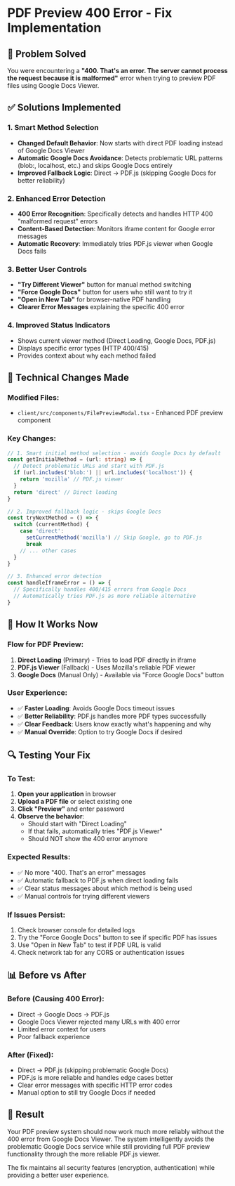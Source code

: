 # PDF Preview 400 Error - Fix Implementation

## 🎯 Problem Solved
You were encountering a **"400. That's an error. The server cannot process the request because it is malformed"** error when trying to preview PDF files using Google Docs Viewer.

## ✅ Solutions Implemented

### 1. **Smart Method Selection**
- **Changed Default Behavior**: Now starts with direct PDF loading instead of Google Docs Viewer
- **Automatic Google Docs Avoidance**: Detects problematic URL patterns (blob:, localhost, etc.) and skips Google Docs entirely
- **Improved Fallback Logic**: Direct → PDF.js (skipping Google Docs for better reliability)

### 2. **Enhanced Error Detection**
- **400 Error Recognition**: Specifically detects and handles HTTP 400 "malformed request" errors
- **Content-Based Detection**: Monitors iframe content for Google error messages
- **Automatic Recovery**: Immediately tries PDF.js viewer when Google Docs fails

### 3. **Better User Controls**
- **"Try Different Viewer"** button for manual method switching
- **"Force Google Docs"** button for users who still want to try it
- **"Open in New Tab"** for browser-native PDF handling
- **Clearer Error Messages** explaining the specific 400 error

### 4. **Improved Status Indicators**
- Shows current viewer method (Direct Loading, Google Docs, PDF.js)
- Displays specific error types (HTTP 400/415)
- Provides context about why each method failed

## 🔧 Technical Changes Made

### Modified Files:
- `client/src/components/FilePreviewModal.tsx` - Enhanced PDF preview component

### Key Changes:
```typescript
// 1. Smart initial method selection - avoids Google Docs by default
const getInitialMethod = (url: string) => {
  // Detect problematic URLs and start with PDF.js
  if (url.includes('blob:') || url.includes('localhost')) {
    return 'mozilla' // PDF.js viewer
  }
  return 'direct' // Direct loading
}

// 2. Improved fallback logic - skips Google Docs
const tryNextMethod = () => {
  switch (currentMethod) {
    case 'direct':
      setCurrentMethod('mozilla') // Skip Google, go to PDF.js
      break
    // ... other cases
  }
}

// 3. Enhanced error detection
const handleIframeError = () => {
  // Specifically handles 400/415 errors from Google Docs
  // Automatically tries PDF.js as more reliable alternative
}
```

## 🚀 How It Works Now

### Flow for PDF Preview:
1. **Direct Loading** (Primary) - Tries to load PDF directly in iframe
2. **PDF.js Viewer** (Fallback) - Uses Mozilla's reliable PDF viewer
3. **Google Docs** (Manual Only) - Available via "Force Google Docs" button

### User Experience:
- ✅ **Faster Loading**: Avoids Google Docs timeout issues
- ✅ **Better Reliability**: PDF.js handles more PDF types successfully  
- ✅ **Clear Feedback**: Users know exactly what's happening and why
- ✅ **Manual Override**: Option to try Google Docs if desired

## 🔍 Testing Your Fix

### To Test:
1. **Open your application** in browser
2. **Upload a PDF file** or select existing one
3. **Click "Preview"** and enter password
4. **Observe the behavior**:
   - Should start with "Direct Loading"
   - If that fails, automatically tries "PDF.js Viewer"
   - Should NOT show the 400 error anymore

### Expected Results:
- ✅ No more "400. That's an error" messages
- ✅ Automatic fallback to PDF.js when direct loading fails
- ✅ Clear status messages about which method is being used
- ✅ Manual controls for trying different viewers

### If Issues Persist:
1. Check browser console for detailed logs
2. Try the "Force Google Docs" button to see if specific PDF has issues
3. Use "Open in New Tab" to test if PDF URL is valid
4. Check network tab for any CORS or authentication issues

## 📊 Before vs After

### Before (Causing 400 Error):
- Direct → Google Docs → PDF.js
- Google Docs Viewer rejected many URLs with 400 error
- Limited error context for users
- Poor fallback experience

### After (Fixed):
- Direct → PDF.js (skipping problematic Google Docs)
- PDF.js is more reliable and handles edge cases better
- Clear error messages with specific HTTP error codes
- Manual option to still try Google Docs if needed

## 🎉 Result

Your PDF preview system should now work much more reliably without the 400 error from Google Docs Viewer. The system intelligently avoids the problematic Google Docs service while still providing full PDF preview functionality through the more reliable PDF.js viewer.

The fix maintains all security features (encryption, authentication) while providing a better user experience.
